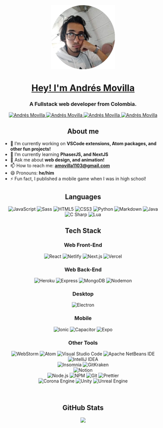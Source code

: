 


<div align="center">

<a href="https://andremov.github.io" target="blank">
<img src="pp.png" alt="Profile picture" />

<h1> Hey! I'm Andrés Movilla</h1>

</a>
<h3> A Fullstack web developer from Colombia. </h3>

<a href="https://github.com/andremov/" target="blank">
<img src="https://img.shields.io/badge/github%20-%23161b22.svg?&style=for-the-badge&logo=github&logoColor=white" alt="Andrés Movilla"/>
</a>

<a href="https://www.linkedin.com/in/andres-movilla-0793781a2/" target="blank">
<img src="https://img.shields.io/badge/linkedin%20-%230077B5.svg?&style=for-the-badge&logo=linkedin&logoColor=white" alt="Andrés Movilla"/>
</a>

<a href="https://www.instagram.com/andremov/" target="blank">
<img src="https://img.shields.io/badge/instagram%20-%23E4405F.svg?&style=for-the-badge&logo=instagram&logoColor=white" alt="Andrés Movilla"/>
</a>

<a href="https://andremov.github.io" target="blank">
<img src="https://img.shields.io/badge/website%20-%237100d3.svg?&style=for-the-badge&logoColor=white" alt="Andrés Movilla"/>
</a>
</div>

<div align="center">

## About me

</div>

- 🔭 I’m currently working on **VSCode extensions, Atom packages, and other fun projects!**
- 🌱 I’m currently learning **PhaserJS, and NextJS**
- 💬 Ask me about **web design, and animation!**
- 📫 How to reach me: **amovilla1103@gmail.com**
- 😄 Pronouns: **he/him**
- ⚡ Fun fact, I published a mobile game when I was in high school!
<!-- - 🤔 I’m looking for help with ... -->
<!-- - 👯 I’m looking to collaborate on ... -->


<div align="center">

## Languages

<img src="https://img.shields.io/badge/javascript%20-%23F7DF1E.svg?&style=for-the-badge&logo=javascript&logoColor=black" alt="JavaScript"/>
<img src="https://img.shields.io/badge/sass%20-%23CC6699.svg?&style=for-the-badge&logo=sass&logoColor=white" alt="Sass"/>
<img src="https://img.shields.io/badge/html5%20-%23E34F26.svg?&style=for-the-badge&logo=html5&logoColor=white" alt="HTML5"/>
<img src="https://img.shields.io/badge/css3%20-%231572B6.svg?&style=for-the-badge&logo=css3&logoColor=white" alt="CSS3"/>
<img src="https://img.shields.io/badge/python%20-%233776AB.svg?&style=for-the-badge&logo=python&logoColor=white" alt="Python"/>
<img src="https://img.shields.io/badge/markdown%20-%23000000.svg?&style=for-the-badge&logo=markdown&logoColor=white" alt="Markdown"/>
<img src="https://img.shields.io/badge/java%20-%23007396.svg?&style=for-the-badge&logo=java&logoColor=white" alt="Java"/>
<img src="https://img.shields.io/badge/c sharp%20-%23239120.svg?&style=for-the-badge&logo=c-sharp&logoColor=white" alt="C Sharp"/>
<img src="https://img.shields.io/badge/lua%20-%232C2D72.svg?&style=for-the-badge&logo=lua&logoColor=white" alt="Lua"/>
<!-- <img src="https://img.shields.io/badge/json%20-%23000000.svg?&style=for-the-badge&logo=json&logoColor=white" alt="JSON"/> -->

## Tech Stack

### Web Front-End
<img src="https://img.shields.io/badge/react%20-%2361DAFB.svg?&style=for-the-badge&logo=react&logoColor=black" alt="React"/>
<img src="https://img.shields.io/badge/netlify%20-%2300C7B7.svg?&style=for-the-badge&logo=netlify&logoColor=white" alt="Netlify"/>
<img src="https://img.shields.io/badge/next.js%20-%23000000.svg?&style=for-the-badge&logo=next.js&logoColor=white" alt="Next.js"/>
<img src="https://img.shields.io/badge/vercel%20-%23000000.svg?&style=for-the-badge&logo=vercel&logoColor=white" alt="Vercel"/>

### Web Back-End
<img src="https://img.shields.io/badge/heroku%20-%23430098.svg?&style=for-the-badge&logo=heroku&logoColor=white" alt="Heroku"/>
<img src="https://img.shields.io/badge/express%20-%23000000.svg?&style=for-the-badge&logo=express&logoColor=white" alt="Express"/>
<img src="https://img.shields.io/badge/mongodb%20-%2347A248.svg?&style=for-the-badge&logo=mongodb&logoColor=white" alt="MongoDB"/>
<img src="https://img.shields.io/badge/nodemon%20-%2376D04B.svg?&style=for-the-badge&logo=nodemon&logoColor=white" alt="Nodemon"/>

### Desktop
<img src="https://img.shields.io/badge/electron%20-%2347848F.svg?&style=for-the-badge&logo=electron&logoColor=white" alt="Electron"/>

### Mobile
<img src="https://img.shields.io/badge/ionic%20-%233880FF.svg?&style=for-the-badge&logo=ionic&logoColor=white" alt="Ionic"/>
<img src="https://img.shields.io/badge/capacitor%20-%23119EFF.svg?&style=for-the-badge&logo=capacitor&logoColor=white" alt="Capacitor"/>
<img src="https://img.shields.io/badge/expo%20-%23000020.svg?&style=for-the-badge&logo=expo&logoColor=white" alt="Expo"/>


### Other Tools
<img src="https://img.shields.io/badge/webstorm%20-%23000000.svg?&style=for-the-badge&logo=webstorm&logoColor=white" alt="WebStorm"/>
<img src="https://img.shields.io/badge/atom%20-%2366595C.svg?&style=for-the-badge&logo=atom&logoColor=white" alt="Atom"/>
<img src="https://img.shields.io/badge/visual studio code%20-%23007ACC.svg?&style=for-the-badge&logo=visual-studio-code&logoColor=white" alt="Visual Studio Code"/>
<img src="https://img.shields.io/badge/apache netbeans ide%20-%231B6AC6.svg?&style=for-the-badge&logo=apache-netbeans-ide&logoColor=white" alt="Apache NetBeans IDE"/>
<img src="https://img.shields.io/badge/intellij idea%20-%23000000.svg?&style=for-the-badge&logo=intellij-idea&logoColor=white" alt="IntelliJ IDEA"/>

<br />

<img src="https://img.shields.io/badge/insomnia%20-%235849BE.svg?&style=for-the-badge&logo=insomnia&logoColor=white" alt="Insomnia"/>
<img src="https://img.shields.io/badge/gitkraken%20-%23179287.svg?&style=for-the-badge&logo=gitkraken&logoColor=white" alt="GitKraken"/>

<br />

<img src="https://img.shields.io/badge/notion%20-%23000000.svg?&style=for-the-badge&logo=notion&logoColor=white" alt="Notion"/>

<br />

<img src="https://img.shields.io/badge/node.js%20-%23339933.svg?&style=for-the-badge&logo=node.js&logoColor=white" alt="Node.js"/>
<img src="https://img.shields.io/badge/npm%20-%23CB3837.svg?&style=for-the-badge&logo=npm&logoColor=white" alt="NPM"/>
<img src="https://img.shields.io/badge/git%20-%23F05032.svg?&style=for-the-badge&logo=git&logoColor=white" alt="Git"/>
<img src="https://img.shields.io/badge/prettier%20-%23F7B93E.svg?&style=for-the-badge&logo=prettier&logoColor=black" alt="Prettier"/>

<br/>

<img src="https://img.shields.io/badge/corona engine%20-%23F96F29.svg?&style=for-the-badge&logo=corona-engine&logoColor=white" alt="Corona Engine"/>
<img src="https://img.shields.io/badge/unity%20-%23000000.svg?&style=for-the-badge&logo=unity&logoColor=white" alt="Unity"/>
<img src="https://img.shields.io/badge/unreal engine%20-%23313131.svg?&style=for-the-badge&logo=unreal-engine&logoColor=white" alt="Unreal Engine"/>
<!-- <img src="https://img.shields.io/badge/github actions%20-%232088FF.svg?&style=for-the-badge&logo=github-actions&logoColor=white" alt="GitHub Actions"/> -->

<!-- <img src="https://img.shields.io/badge/instagram%20-%23E4405F.svg?&style=for-the-badge&logo=instagram&logoColor=white" alt="Instagram"/> -->

<!-- <img src="https://img.shields.io/badge/font awesome%20-%23339AF0.svg?&style=for-the-badge&logo=font-awesome&logoColor=white" alt="Font Awesome"/> -->

<!-- <img src="https://img.shields.io/badge/linkedin%20-%230A66C2.svg?&style=for-the-badge&logo=linkedin&logoColor=white" alt="LinkedIn"/> -->

<!-- <img src="https://img.shields.io/badge/typescript%20-%233178C6.svg?&style=for-the-badge&logo=typescript&logoColor=white" alt="TypeScript"/> -->

<!-- <img src="https://img.shields.io/badge/discord%20-%237289DA.svg?&style=for-the-badge&logo=discord&logoColor=white" alt="Discord"/> -->

<!-- <img src="https://img.shields.io/badge/github%20-%23181717.svg?&style=for-the-badge&logo=github&logoColor=white" alt="GitHub"/> -->


<!-- <img src="https://img.shields.io/badge/jetbrains%20-%23000000.svg?&style=for-the-badge&logo=jetbrains&logoColor=white" alt="JetBrains"/> -->

</div>

<!--
<p>
Hey! I'm Andrés. I'm an engineering student at the Universidad del Norte, currently finishing my bachelor's and starting my magister's. I'm a freelance full-stack web developer, photographer, video editor, designer, and Oxford comma enthusiast. If you're interested in more info, <a href='https://andremov.github.io/'>click here!</a>
</p>
-->

<br />
<br />

<div align="center">

## GitHub Stats

<img src="https://github-readme-stats.vercel.app/api?username=andremov&count_private=true&show_icons=true&bg_color=90,8454c8,7100d3&text_color=FFF&title_color=FFF&icon_color=FFF" />
	<!--
	<img src="https://github-readme-stats.vercel.app/api/top-langs/?username=andremov&layout=compact&bg_color=45,49B9DF,B2D5DE&text_color=FFF&title_color=FFF&hide_border=true" /> <br />
	-->
</div>
